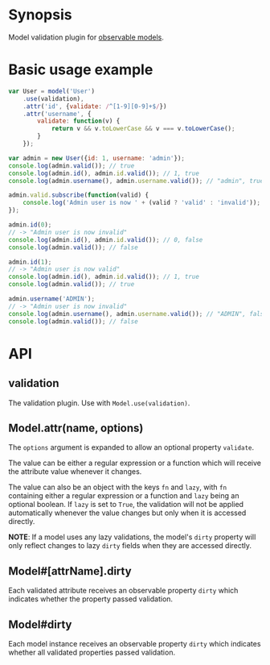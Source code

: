 # Synopsis

Model validation plugin for [observable models](https://github.com/pluma/obs-model).

# Basic usage example

```javascript
var User = model('User')
    .use(validation),
    .attr('id', {validate: /^[1-9][0-9]+$/})
    .attr('username', {
        validate: function(v) {
            return v && v.toLowerCase && v === v.toLowerCase();
        }
    });

var admin = new User({id: 1, username: 'admin'});
console.log(admin.valid()); // true
console.log(admin.id(), admin.id.valid()); // 1, true
console.log(admin.username(), admin.username.valid()); // "admin", true

admin.valid.subscribe(function(valid) {
    console.log('Admin user is now ' + (valid ? 'valid' : 'invalid'));
});

admin.id(0);
// -> "Admin user is now invalid"
console.log(admin.id(), admin.id.valid()); // 0, false
console.log(admin.valid()); // false

admin.id(1);
// -> "Admin user is now valid"
console.log(admin.id(), admin.id.valid()); // 1, true
console.log(admin.valid()); // true

admin.username('ADMIN');
// -> "Admin user is now invalid"
console.log(admin.username(), admin.username.valid()); // "ADMIN", false
console.log(admin.valid()); // false
```

# API

## validation

The validation plugin. Use with `Model.use(validation)`.

## Model.attr(name, options)

The `options` argument is expanded to allow an optional property `validate`.

The value can be either a regular expression or a function which will receive the attribute value whenever it changes.

The value can also be an object with the keys `fn` and `lazy`, with `fn` containing either a regular expression or a function and `lazy` being an optional boolean. If `lazy` is set to `True`, the validation will not be applied automatically whenever the value changes but only when it is accessed directly.

**NOTE**: If a model uses any lazy validations, the model's `dirty` property will only reflect changes to lazy `dirty` fields when they are accessed directly.

## Model#[attrName].dirty

Each validated attribute receives an observable property `dirty` which indicates whether the property passed validation.

## Model#dirty

Each model instance receives an observable property `dirty` which indicates whether all validated properties passed validation.
